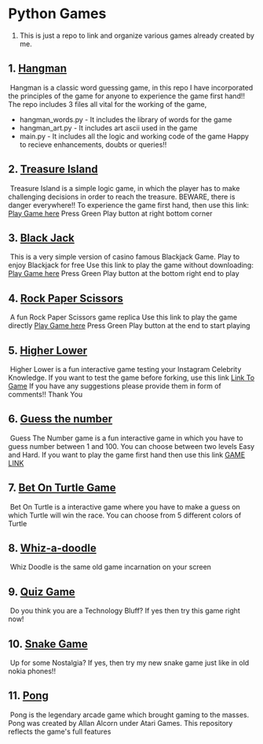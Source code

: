# Python Games
1. This is just a repo to link and organize various games already created by me. 
## 1. [Hangman](https://github.com/MANUSRAO/hangman)
<img src = ""></img>
Hangman is a classic word guessing game, in this repo I have incorporated the principles of the game for anyone to experience the game first hand!! The repo includes 3 files all vital for the working of the game,
  * hangman_words.py - It includes the library of words for the game 
  * hangman_art.py - It includes art ascii used in the game 
  * main.py - It includes all the logic and working code of the game Happy to recieve enhancements, doubts or queries!!
## 2. [Treasure Island](https://github.com/MANUSRAO/treasure-island)
<img src= ""></img>
Treasure Island is a simple logic game, in which the player has to make challenging decisions in order to reach the treasure. BEWARE, there is danger everywhere!! To experience the game first hand, then use this link: [Play Game here](https://replit.com/@cloveCodes/treasure-island-game?embed=1&output=1#main.py) Press Green Play button at right bottom corner
## 3. [Black Jack](https://github.com/MANUSRAO/black-jack)
<img src=""></img>
This is a very simple version of casino famous Blackjack Game. Play to enjoy Blackjack for free Use this link to play the game without downloading: [Play Game here](https://replit.com/@cloveCodes/blackjack-start?embed=1&output=1#main.py) Press Green Play button at the bottom right end to play
## 4. [Rock Paper Scissors](https://github.com/MANUSRAO/rock-paper-scissors)
<img src=""></img>
A fun Rock Paper Scissors game replica Use this link to play the game directly [Play Game here](https://replit.com/@cloveCodes/rock-paper-scissors-game?embed=1&output=1#main.py) Press Green Play button at the end to start playing
## 5. [Higher Lower](https://github.com/MANUSRAO/higher-Lower)
<img src=""></img>
Higher Lower is a fun interactive game testing your Instagram Celebrity Knowledge. If you want to test the game before forking, use this link [Link To Game](https://replit.com/@cloveCodes/Higher-Lower?embed=1&output=1#main.py) If you have any suggestions please provide them in form of comments!! Thank You
## 6. [Guess the number](https://github.com/MANUSRAO/guess-the-number)
<img src=""></img>
Guess The Number game is a fun interactive game in which you have to guess number between 1 and 100. You can choose between two levels Easy and Hard. If you want to play the game first hand then use this link [GAME LINK](https://replit.com/@cloveCodes/guess-the-number?embed=1&output=1#main.py)
## 7. [Bet On Turtle Game](https://github.com/MANUSRAO/bet-on-turtle)
<img src=""></img>
Bet On Turtle is a interactive game where you have to make a guess on which Turtle will win the race. You can choose from 5 different colors of Turtle
## 8. [Whiz-a-doodle](https://github.com/MANUSRAO/whiz-doodle)
<img src=""></img>
Whiz Doodle is the same old game incarnation on your screen
## 9. [Quiz Game](https://github.com/MANUSRAO/quiz-game)
<img src=""></img>
Do you think you are a Technology Bluff? If yes then try this game right now!
## 10. [Snake Game](https://github.com/MANUSRAO/snake-game)
<img src=""></img>
Up for some Nostalgia? If yes, then try my new snake game just like in old nokia phones!!
## 11. [Pong](https://github.com/MANUSRAO/pong)
<img src=""></img>
Pong is the legendary arcade game which brought gaming to the masses. Pong was created by Allan Alcorn under Atari Games. This repository reflects the game's full features
